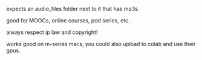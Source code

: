 expects an audio_files folder next to it that has mp3s.

good for MOOCs, online courses, pod series, etc.

always respect ip law and copyright!

works good on m-series macs, you could also upload to colab and use their gpus.
